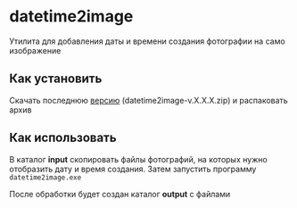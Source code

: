 # datetime2image
Утилита для добавления даты и времени создания фотографии на само изображение

Как установить
-

Скачать последнюю [версию](https://github.com/solo-framework/datetime2image/releases) (datetime2image-v.X.X.X.zip) и распаковать архив

Как использовать
-

В каталог **input** скопировать файлы фотографий, на которых нужно отобразить дату и время создания. Затем запустить программу  `datetime2image.exe`

После обработки будет создан каталог **output** с файлами
